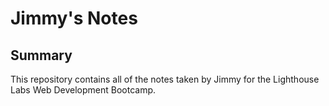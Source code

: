 # Jimmy's Notes

## Summary 

This repository contains all of the notes taken by Jimmy for the Lighthouse Labs Web Development Bootcamp.